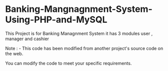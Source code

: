 # Banking-Mangnagnment-System-Using-PHP-and-MySQL
This Project is for Banking Managnment System it has 3 modules user , manager and cashier 



Note : - This code has been modified from another project's source code on the web.

You can modify the code to meet your specific requirements.


